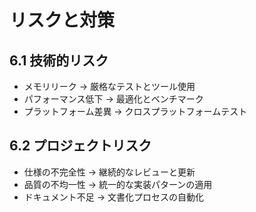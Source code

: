 # リスクと対策

## 6.1 技術的リスク
- メモリリーク → 厳格なテストとツール使用
- パフォーマンス低下 → 最適化とベンチマーク
- プラットフォーム差異 → クロスプラットフォームテスト

## 6.2 プロジェクトリスク
- 仕様の不完全性 → 継続的なレビューと更新
- 品質の不均一性 → 統一的な実装パターンの適用
- ドキュメント不足 → 文書化プロセスの自動化
